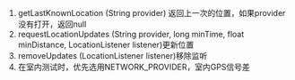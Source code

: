 1. getLastKnownLocation (String provider) 返回上一次的位置，如果provider没有打开，返回null
2. requestLocationUpdates (String provider, long minTime, float minDistance, LocationListener listener)更新位置
3. removeUpdates (LocationListener listener)移除监听
4. 在室内测试时，优先选用NETWORK_PROVIDER，室内GPS信号差